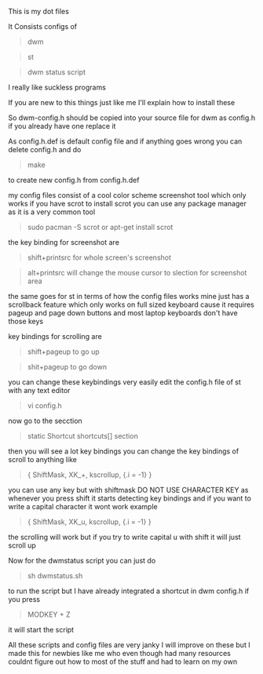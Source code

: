 This is my dot files

It Consists configs of
>dwm


>st


>dwm status script


I really like suckless programs

If you are new to this things just like me I'll explain how to install these

So dwm-config.h should be copied into your source file for dwm as config.h if you already have one replace it 

As config.h.def is default config file and if anything goes wrong you can delete config.h and do

>make

to create new config.h from config.h.def

my config files consist of a cool color scheme screenshot tool which only works if you have scrot
to install scrot you can use any package manager as it is a very common tool 
>sudo pacman -S scrot or apt-get install scrot

the key binding for screenshot are 
>shift+printsrc for whole screen's screenshot


>alt+printsrc will change the mouse cursor to slection for screenshot area

the same goes for st in terms of how the config files works mine just has a scrollback feature which only works on full sized  keyboard cause it requires pageup and page down buttons and most laptop keyboards don't have those keys

key bindings for scrolling are 
>shift+pageup to go up


>shit+pageup to go down

you can change these keybindings very easily edit the config.h file of st with any text editor
>vi config.h

now go to the secction
>static Shortcut shortcuts[] section

then you will see a lot key bindings you can change the key bindings of scroll to anything like 
>{ ShiftMask,            XK_+,     kscrollup,      {.i = -1} }

you can use any key but with shiftmask DO NOT USE CHARACTER KEY as whenever you press shift it starts detecting key bindings and if you want to write a capital character it wont work example
>{ ShiftMask,            XK_u,     kscrollup,      {.i = -1} }

the scrolling will work but if you try to write capital u with shift it will just scroll up 

Now for the dwmstatus script you can just do 
>sh dwmstatus.sh

to run the script but I have already integrated a shortcut in dwm config.h if you press
>MODKEY + Z

it will start the script

All these scripts and config files are very janky I will improve on these but I made this for newbies like me  who even though had many resources couldnt figure out how to most of the stuff and had to learn on my own
